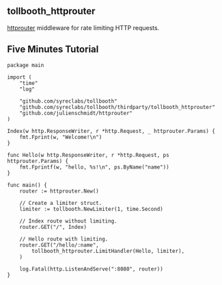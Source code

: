 ## tollbooth_httprouter

[httprouter](https://github.com/julienschmidt/httprouter) middleware for rate limiting HTTP requests.


## Five Minutes Tutorial

```
package main

import (
    "time"
    "log"

    "github.com/syreclabs/tollbooth"
    "github.com/syreclabs/tollbooth/thirdparty/tollbooth_httprouter"
    "github.com/julienschmidt/httprouter"
)

Index(w http.ResponseWriter, r *http.Request, _ httprouter.Params) {
    fmt.Fprint(w, "Welcome!\n")
}

func Hello(w http.ResponseWriter, r *http.Request, ps httprouter.Params) {
    fmt.Fprintf(w, "hello, %s!\n", ps.ByName("name"))
}

func main() {
    router := httprouter.New()

    // Create a limiter struct.
    limiter := tollbooth.NewLimiter(1, time.Second)

    // Index route without limiting.
    router.GET("/", Index)

    // Hello route with limiting.
    router.GET("/hello/:name",
        tollbooth_httprouter.LimitHandler(Hello, limiter),
    )

    log.Fatal(http.ListenAndServe(":8080", router))
}
```
